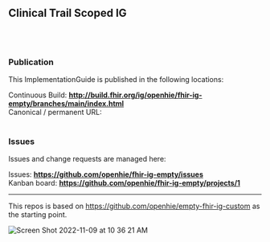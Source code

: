 Clinical Trail Scoped IG
---

<br> </br>
###
### Publication
This ImplementationGuide is published in the following locations:

Continuous Build: __http://build.fhir.org/ig/openhie/fhir-ig-empty/branches/main/index.html__  
Canonical / permanent URL: 
<br> </br>

### Issues
Issues and change requests are managed here:  

Issues:  __https://github.com/openhie/fhir-ig-empty/issues__  
Kanban board:  __https://github.com/openhie/fhir-ig-empty/projects/1__  

---

This repos is based on https://github.com/openhie/empty-fhir-ig-custom as the starting point. 

![Screen Shot 2022-11-09 at 10 36 21 AM](https://user-images.githubusercontent.com/4975072/201123499-a8b6f210-3820-4f5f-8803-f750f1768ffa.png)
